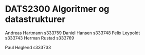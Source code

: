 # DATS2300 Algoritmer og datastrukturer
Andreas Hartmann s333759 
Daniel Hansen s333748
Felix Leypoldt s333743
Herman Rustad s333769

Paul Høglend s333733
